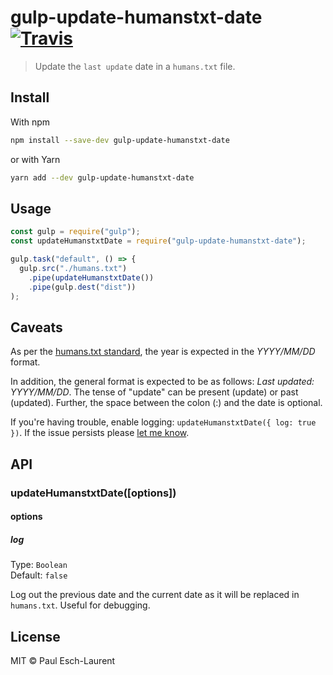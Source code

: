 # gulp-update-humanstxt-date [![Travis](https://img.shields.io/travis/Pinjasaur/gulp-update-humanstxt-date.svg)](https://github.com/Pinjasaur/gulp-update-humanstxt-date)

> Update the `last update` date in a `humans.txt` file.


## Install

With npm
```sh
npm install --save-dev gulp-update-humanstxt-date
```

or with Yarn
```sh
yarn add --dev gulp-update-humanstxt-date
```


## Usage

```js
const gulp = require("gulp");
const updateHumanstxtDate = require("gulp-update-humanstxt-date");

gulp.task("default", () => {
  gulp.src("./humans.txt")
    .pipe(updateHumanstxtDate())
    .pipe(gulp.dest("dist"))
);
```


## Caveats

As per the [humans.txt standard](http://humanstxt.org/Standard.html), the year is expected in the _YYYY/MM/DD_ format.

In addition, the general format is expected to be as follows: _Last updated: YYYY/MM/DD_. The tense of "update" can be present (update) or past (updated). Further, the space between the colon (:) and the date is optional.

If you're having trouble, enable logging: `updateHumanstxtDate({ log: true })`. If the issue persists please [let me know](https://github.com/Pinjasaur/gulp-update-humanstxt-date/issues).


## API

### updateHumanstxtDate([options])

#### options

##### log

Type: `Boolean`<br>
Default: `false`

Log out the previous date and the current date as it will be replaced in `humans.txt`. Useful for debugging.


## License

MIT © Paul Esch-Laurent
